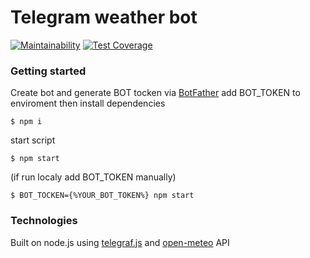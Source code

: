 # Telegram weather bot 
[![Maintainability](https://api.codeclimate.com/v1/badges/7d823e70ba0f10d1a086/maintainability)](https://codeclimate.com/github/leafes/weather-telegram-bot/maintainability)
[![Test Coverage](https://api.codeclimate.com/v1/badges/7d823e70ba0f10d1a086/test_coverage)](https://codeclimate.com/github/leafes/weather-telegram-bot/test_coverage)

### Getting started

Create bot and generate BOT tocken via [BotFather](https://t.me/BotFather)
add BOT_TOKEN to enviroment
then install dependencies 
```
$ npm i
```

start script 
```
$ npm start
```

(if run localy add BOT_TOKEN manually)
```
$ BOT_TOCKEN={%YOUR_BOT_TOKEN%} npm start
```

### Technologies
Built on node.js using [telegraf.js](https://github.com/telegraf/telegraf) and [open-meteo](https://open-meteo.com/) API
